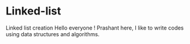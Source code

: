 # Linked-list
Linked list creation
Hello everyone !
Prashant here, I like to write codes using data structures and algorithms.
